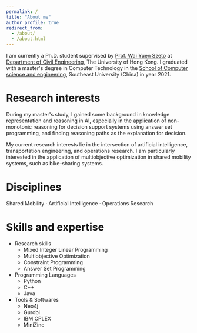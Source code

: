```yaml
---
permalink: /
title: "About me"
author_profile: true
redirect_from: 
  - /about/
  - /about.html
---
```


I am currently a Ph.D. student supervised by [Prof. Wai Yuen Szeto](https://www.civil.hku.hk/ceszeto/) at [Department of Civil Engineering](https://www.civil.hku.hk/), The University of Hong Kong. I graduated with a master's degree in Computer Technology in the [School of Computer science and engineering](https://cse.seu.edu.cn/), Southeast University (China) in year 2021. 

Research interests
======
During my master's study, I gained some background in knowledge representation and reasoning in AI, especially in the application of non-monotonic reasoning for decision support systems using answer set programming, and finding reasoning paths as the explanation for decision. 

My current research interests lie in the intersection of artificial intelligence, transportation engineering, and operations research. I am particularly interested in the application of multiobjective optimization in shared mobility systems, such as bike-sharing systems. 

Disciplines
======
Shared Mobility · Artificial Intelligence · Operations Research

Skills and expertise
======
- Research skills
  - Mixed Integer Linear Programming
  - Multiobjective Optimization
  - Constraint Programming
  - Answer Set Programming
- Programming Languages
  - Python
  - C++
  - Java
- Tools & Softwares
  - Neo4j 
  - Gurobi
  - IBM CPLEX
  - MiniZinc

